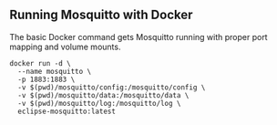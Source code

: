 ## Running Mosquitto with Docker

The basic Docker command gets Mosquitto running with proper port mapping and volume mounts.

```
docker run -d \
  --name mosquitto \
  -p 1883:1883 \
  -v $(pwd)/mosquitto/config:/mosquitto/config \
  -v $(pwd)/mosquitto/data:/mosquitto/data \
  -v $(pwd)/mosquitto/log:/mosquitto/log \
  eclipse-mosquitto:latest
```
